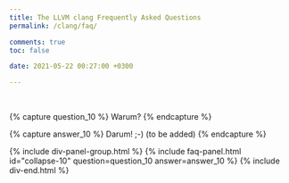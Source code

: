```yaml
---
title: The LLVM clang Frequently Asked Questions
permalink: /clang/faq/

comments: true
toc: false

date: 2021-05-22 00:27:00 +0300

---
```


<br/>

{% capture question_10 %}
Warum?
{% endcapture %}

{% capture answer_10 %}
Darum! ;-) (to be added)
{% endcapture %}

{% include div-panel-group.html %}
{% include faq-panel.html id="collapse-10" question=question_10 answer=answer_10 %}
{% include div-end.html %}
